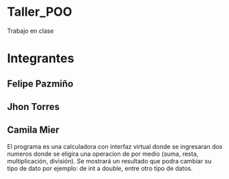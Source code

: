 # Taller_POO
Trabajo en clase

# Integrantes
## Felipe Pazmiño
## Jhon Torres
## Camila Mier

El programa es una calculadora con interfaz virtual donde se ingresaran dos numeros donde se eligira una operacion de por medio (suma, resta, multiplicación, división). Se mostrará un resultado que podra cambiar su tipo de dato por ejemplo: de int a double, entre otro tipo de datos.